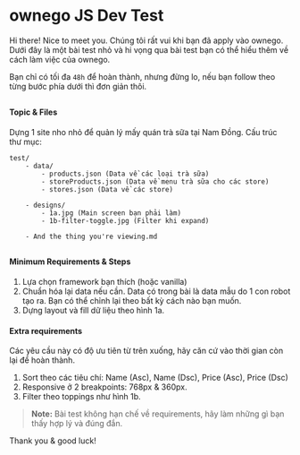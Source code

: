 # ownego JS Dev Test

Hi there! Nice to meet you.
Chúng tôi rất vui khi bạn đã apply vào ownego. Dưới đây là một bài test nhỏ và hi vọng qua bài test bạn có thể hiểu thêm về cách làm việc của ownego.

Bạn chỉ có tối đa `48h` để hoàn thành, nhưng đừng lo, nếu bạn follow  theo từng bước phía dưới thì đơn giản thôi.

##
####  Topic & Files

Dựng 1 site nho nhỏ để quản lý mấy quán trà sữa tại Nam Đồng.
Cấu trúc thư mục:

```
test/
	- data/
		- products.json (Data về các loại trà sữa)
		- storeProducts.json (Data về menu trà sữa cho các store)
		- stores.json (Data về các store)

	- designs/
		- 1a.jpg (Main screen bạn phải làm)
		- 1b-filter-toggle.jpg (Filter khi expand)

	- And the thing you're viewing.md
```

##
#### Minimum Requirements & Steps

1. Lựa chọn framework bạn thích (hoặc vanilla)
2. Chuẩn hóa lại data nếu cần.
Data có trong bài là data mẫu do 1 con robot tạo ra. Bạn có thể chỉnh lại theo bất kỳ cách nào bạn muốn.
3. Dựng layout và fill dữ liệu theo hình 1a.


#### Extra requirements

Các yêu cầu này có độ ưu tiên từ trên xuống, hãy căn cứ vào thời gian còn lại để hoàn thành.

1. Sort theo các tiêu chí: Name (Asc), Name (Dsc), Price (Asc), Price (Dsc)
2. Responsive ở 2 breakpoints: 768px & 360px.
3. Filter theo toppings như hình 1b.


> **Note:**
> Bài test không hạn chế về requirements, hãy làm những gì bạn thấy hợp lý và đúng đắn.


Thank you & good luck!
